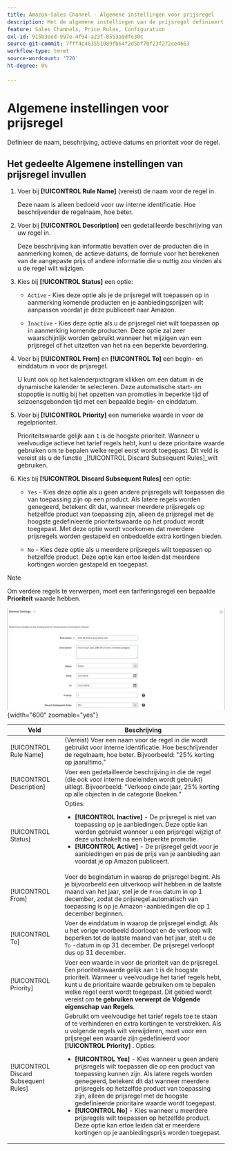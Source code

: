 ```yaml
---
title: Amazon-Sales Channel - Algemene instellingen voor prijsregel
description: Met de algemene instellingen van de prijsregel definieert u de primaire kenmerken van een prijsregel voor aanbiedingen.
feature: Sales Channels, Price Rules, Configuration
exl-id: 915b3eed-997e-4f94-a23f-0553a9dfe30c
source-git-commit: 7fff4c463551089fb64f2d5bf7bf23f272ce4663
workflow-type: tm+mt
source-wordcount: '720'
ht-degree: 0%

---
```


# Algemene instellingen voor prijsregel

Definieer de naam, beschrijving, actieve datums en prioriteit voor de regel.

## Het gedeelte Algemene instellingen van prijsregel invullen

1. Voer bij **[!UICONTROL Rule Name]** (vereist) de naam voor de regel in.

   Deze naam is alleen bedoeld voor uw interne identificatie. Hoe beschrijvender de regelnaam, hoe beter.

1. Voer bij **[!UICONTROL Description]** een gedetailleerde beschrijving van uw regel in.

   Deze beschrijving kan informatie bevatten over de producten die in aanmerking komen, de actieve datums, de formule voor het berekenen van de aangepaste prijs of andere informatie die u nuttig zou vinden als u de regel wilt wijzigen.

1. Kies bij **[!UICONTROL Status]** een optie:

   - `Active` - Kies deze optie als je de prijsregel wilt toepassen op in aanmerking komende producten en je aanbiedingsprijzen wilt aanpassen voordat je deze publiceert naar Amazon.

   - `Inactive` - Kies deze optie als u de prijsregel niet wilt toepassen op in aanmerking komende producten. Deze optie zal zeer waarschijnlijk worden gebruikt wanneer het wijzigen van een prijsregel of het uitzetten van het na een beperkte bevordering.

1. Voer bij **[!UICONTROL From]** en **[!UICONTROL To]** een begin- en einddatum in voor de prijsregel.

   U kunt ook op het kalenderpictogram klikken om een datum in de dynamische kalender te selecteren. Deze automatische start- en stopoptie is nuttig bij het opzetten van promoties in beperkte tijd of seizoensgebonden tijd met een bepaalde begin- en einddatum.

1. Voer bij **[!UICONTROL Priority]** een numerieke waarde in voor de regelprioriteit.

   Prioriteitswaarde gelijk aan `1` is de hoogste prioriteit. Wanneer u veelvoudige actieve het tarief regels hebt, kunt u deze prioritaire waarde gebruiken om te bepalen welke regel eerst wordt toegepast. Dit veld is vereist als u de functie _[!UICONTROL Discard Subsequent Rules]_wilt gebruiken.

1. Kies bij **[!UICONTROL Discard Subsequent Rules]** een optie:

   - `Yes` - Kies deze optie als u geen andere prijsregels wilt toepassen die van toepassing zijn op een product. Als latere regels worden genegeerd, betekent dit dat, wanneer meerdere prijsregels op hetzelfde product van toepassing zijn, alleen de prijsregel met de hoogste gedefinieerde prioriteitswaarde op het product wordt toegepast. Met deze optie wordt voorkomen dat meerdere prijsregels worden gestapeld en onbedoelde extra kortingen bieden.

   - `No` - Kies deze optie als u meerdere prijsregels wilt toepassen op hetzelfde product. Deze optie kan ertoe leiden dat meerdere kortingen worden gestapeld en toegepast.

>[!NOTE]
>
>Om verdere regels te verwerpen, moet een tariferingsregel een bepaalde **Prioriteit** waarde hebben.

![ het Tarief algemene montages ](assets/amazon-pricing-rule-general.png){width="600" zoomable="yes"}

| Veld | Beschrijving |
|---------------------------------------|---------------------------------------------------------------------------------------------------------------------------------------------------------------------------------------------------------------------------------------------------------------------------------------------------------------------------------------------------------------------------------------------------------------------------------------------------------------------------------------------------------------------------------------------------------------------------------------------------------------------------------------------------------------------------------------------------------------------------------------------|
| [!UICONTROL Rule Name] | (Vereist) Voer een naam voor de regel in die wordt gebruikt voor interne identificatie. Hoe beschrijvender de regelnaam, hoe beter. Bijvoorbeeld: &quot;25% korting op jaarultimo.&quot; |
| [!UICONTROL Description] | Voer een gedetailleerde beschrijving in die de regel (die ook voor interne doeleinden wordt gebruikt) uitlegt. Bijvoorbeeld: &quot;Verkoop einde jaar, 25% korting op alle objecten in de categorie Boeken.&quot; |
| [!UICONTROL Status] | Opties:<ul><li>**[!UICONTROL Inactive]** - De prijsregel is niet van toepassing op je aanbiedingen. Deze optie kan worden gebruikt wanneer u een prijsregel wijzigt of deze uitschakelt na een beperkte promotie.</li><li>**[!UICONTROL Active]** - De prijsregel geldt voor je aanbiedingen en pas de prijs van je aanbieding aan voordat je op Amazon publiceert.</li></ul> |
| [!UICONTROL From] | Voer de begindatum in waarop de prijsregel begint. Als je bijvoorbeeld een uitverkoop wilt hebben in de laatste maand van het jaar, stel je de `From` datum in op 1 december, zodat de prijsregel automatisch van toepassing is op je Amazon-aanbiedingen die op 1 december beginnen. |
| [!UICONTROL To] | Voer de einddatum in waarop de prijsregel eindigt. Als u het vorige voorbeeld doorloopt en de verkoop wilt beperken tot de laatste maand van het jaar, stelt u de `To` -datum in op 31 december. De prijsregel verloopt dus op 31 december. |
| [!UICONTROL Priority] | Voer een waarde in voor de prioriteit van de prijsregel. Een prioriteitswaarde gelijk aan `1` is de hoogste prioriteit. Wanneer u veelvoudige het tarief regels hebt, kunt u de prioritaire waarde gebruiken om te bepalen welke regel eerst wordt toegepast. Dit gebied wordt vereist om **te gebruiken verwerpt de Volgende eigenschap van Regels**. |
| [!UICONTROL Discard Subsequent Rules] | Gebruikt om veelvoudige het tarief regels toe te staan of te verhinderen en extra kortingen te verstrekken. Als u volgende regels wilt verwijderen, moet voor een prijsregel een waarde zijn gedefinieerd voor **[!UICONTROL Priority]** . Opties:<ul><li>**[!UICONTROL Yes]** - Kies wanneer u geen andere prijsregels wilt toepassen die op een product van toepassing kunnen zijn. Als latere regels worden genegeerd, betekent dit dat wanneer meerdere prijsregels op hetzelfde product van toepassing zijn, alleen de prijsregel met de hoogste gedefinieerde prioritaire waarde wordt toegepast.</li><li>**[!UICONTROL No]** - Kies wanneer u meerdere prijsregels wilt toepassen op hetzelfde product. Deze optie kan ertoe leiden dat er meerdere kortingen op je aanbiedingsprijs worden toegepast.</li></ul> |
